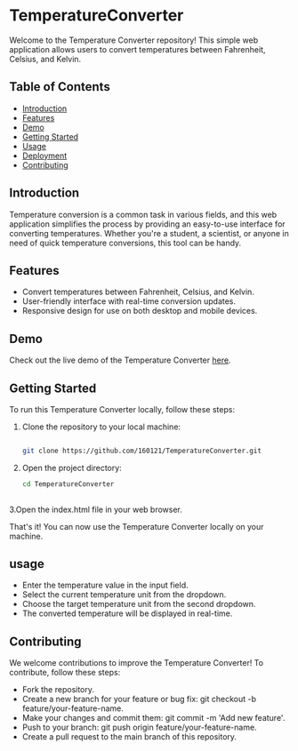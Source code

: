 # TemperatureConverter

Welcome to the Temperature Converter repository! This simple web application allows users to convert temperatures between Fahrenheit, Celsius, and Kelvin.

## Table of Contents

- [Introduction](#introduction)
- [Features](#features)
- [Demo](#demo)
- [Getting Started](#getting-started)
- [Usage](#usage)
- [Deployment](#deployment)
- [Contributing](#contributing)

## Introduction

Temperature conversion is a common task in various fields, and this web application simplifies the process by providing an easy-to-use interface for converting temperatures. Whether you're a student, a scientist, or anyone in need of quick temperature conversions, this tool can be handy.

## Features

- Convert temperatures between Fahrenheit, Celsius, and Kelvin.
- User-friendly interface with real-time conversion updates.
- Responsive design for use on both desktop and mobile devices.

## Demo

Check out the live demo of the Temperature Converter [here](https://160121.github.io/TemperatureConverter/).

## Getting Started

To run this Temperature Converter locally, follow these steps:

1. Clone the repository to your local machine:

   ```bash
   
   git clone https://github.com/160121/TemperatureConverter.git
   
2.  Open the project directory:
    ```bash
    cd TemperatureConverter
   
3.Open the index.html file in your web browser.

That's it! You can now use the Temperature Converter locally on your machine.

## usage
- Enter the temperature value in the input field.
- Select the current temperature unit from the dropdown.
- Choose the target temperature unit from the second dropdown.
- The converted temperature will be displayed in real-time.

## Contributing
We welcome contributions to improve the Temperature Converter! To contribute, follow these steps:

- Fork the repository.
- Create a new branch for your feature or bug fix: git checkout -b feature/your-feature-name.
- Make your changes and commit them: git commit -m 'Add new feature'.
- Push to your branch: git push origin feature/your-feature-name.
- Create a pull request to the main branch of this repository.
